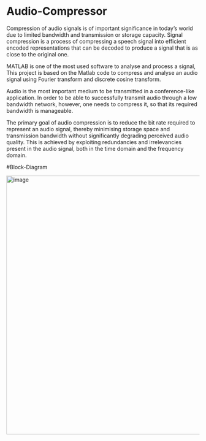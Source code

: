 # Audio-Compressor

Compression of audio signals is of important significance in today’s world due to
limited bandwidth and transmission or storage capacity. Signal compression is a process
of compressing a speech signal into efficient encoded representations that can be
decoded to produce a signal that is as close to the original one.

MATLAB is one of the most used software to analyse and process a signal, This
project is based on the Matlab code to compress and analyse an audio signal using
Fourier transform and discrete cosine transform.

Audio is the most important medium to be transmitted in a conference-like
application. In order to be able to successfully transmit audio through a low
bandwidth network, however, one needs to compress it, so that its required bandwidth
is manageable.

The primary goal of audio compression is to reduce the bit rate required to
represent an audio signal, thereby minimising storage space and transmission
bandwidth without significantly degrading perceived audio quality. This is achieved by
exploiting redundancies and irrelevancies present in the audio signal, both in the time
domain and the frequency domain.

#Block-Diagram


<img width="675" alt="image" src="https://github.com/Sk-rocks/Audio-Compressor/assets/108253090/4dcfc18a-2c79-4c37-bd97-94d6ea6784fa">

